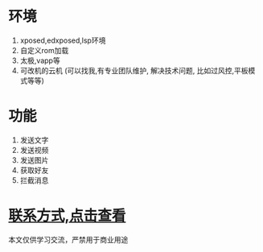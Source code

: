 # 环境
1. xposed,edxposed,lsp环境
2. 自定义rom加载
3. 太极,vapp等
4. 可改机的云机 (可以找我,有专业团队维护, 解决技术问题, 比如过风控,平板模式等等)

# 功能
1. 发送文字
2. 发送视频
3. 发送图片
4. 获取好友
5. 拦截消息


# [联系方式,点击查看](https://github.com/musi66/AndroidRobot)

本文仅供学习交流，严禁用于商业用途
